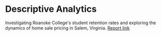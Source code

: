 # Descriptive Analytics
Investigating Roanoke College's student retention rates and exploring the dynamics of home sale pricing in Salem, Virginia. [Report link](https://raw.githack.com/sm-11/Github-Portfolio/780aaf453dbfe9b67caca58a20ce37548e68ebec/R-Projects/Statistical%20Analysis%20Project/Final-STAT-304-23.html?token=GHSAT0AAAAAACHYA3VQYWZ6W6W4UW2VFYQOZIPVLHA)
